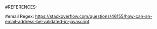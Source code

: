 #REFERENCES:

  #email Regex:
    https://stackoverflow.com/questions/46155/how-can-an-email-address-be-validated-in-javascript
